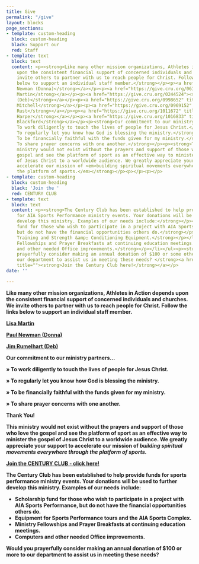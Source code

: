 ```yaml
---
title: Give
permalink: "/give"
layout: blocks
page_sections:
- template: custom-heading
  block: custom-heading
  black: Support our
  red: Staff
- template: text
  block: text
  content: <p><strong>Like many other mission organizations, Athletes in Action depends
    upon the consistent financial support of concerned individuals and churches. We
    invite others to partner with us to reach people for Christ. Follow the links
    below to support an individual staff member.</strong></p><p><a href="https://give.cru.org/0374069"><strong>Paul
    Newman (Donna)</strong></a></p><p><a href="https://give.cru.org/0619401"><strong>Lisa
    Martin</strong></a></p><p><a href="https://give.cru.org/0244524"><strong>Jim Rumelhart
    (Deb)</strong></a></p><p><a href="https://give.cru.org/0998652" title=""><strong>Annie
    Mitchell</strong></a></p><p><a href="https://give.cru.org/0969152" title=""><strong>Naomi
    Rust</strong></a></p><p><a href="https://give.cru.org/1011672" title=""><strong>Brianna
    Harper</strong></a></p><p><a href="https://give.cru.org/1016833" title=""><strong>Cody
    Blackford</strong></a></p><p><strong>Our commitment to our ministry partners...</strong></p><p><strong>»
    To work diligently to touch the lives of people for Jesus Christ.</strong></p><p><strong>»
    To regularly let you know how God is blessing the ministry.</strong></p><p><strong>»
    To be financially faithful with the funds given for my ministry.</strong></p><p><strong>»
    To share prayer concerns with one another.</strong></p><p><strong>Thank You!</strong></p><p><strong>This
    ministry would not exist without the prayers and support of those who love the
    gospel and see the platform of sport as an effective way to minister the gospel
    of Jesus Christ to a worldwide audience. We greatly appreciate your support to
    accelerate our mission of <em>building spiritual movements everywhere through
    the platform of sports.</em></strong></p><p></p><p></p>
- template: custom-heading
  block: custom-heading
  black: 'Join the '
  red: CENTURY CLUB
- template: text
  block: text
  content: <p><strong>The Century Club has been established to help provide funds
    for AIA Sports Performance ministry events. Your donations will be used to further
    develop this ministry. Examples of our needs include:</strong></p><ul><li><p><strong>Scholarship
    fund for those who wish to participate in a project with AIA Sports Performance,
    but do not have the financial opportunities others do.</strong></p></li><li><p><strong>Athletic
    Training and Strength &amp; Conditioning Equipment.</strong></p></li><li><p><strong>Ministry
    Fellowships and Prayer Breakfasts at continuing education meetings.</strong></p></li><li><p><strong>Computers
    and other needed Office improvements.</strong></p></li></ul><p><strong>Would you
    prayerfully consider making an annual donation of $100 or some other amount to
    our department to assist us in meeting these needs? </strong><a href="https://give.cru.org/2791500"
    title=""><strong>Join the Century Club here!</strong></a></p>
date: ''

---
```

**Like many other mission organizations, Athletes in Action depends upon the consistent financial support of concerned individuals and churches. We invite others to partner with us to reach people for Christ. Follow the links below to support an individual staff member.**

[**Lisa Martin**](https://give.cru.org/0619401)

[**Paul Newman (Donna)**](https://give.cru.org/0374069)

[**Jim Rumelhart (Deb)**](https://give.cru.org/0244524)

**Our commitment to our ministry partners...**

**» To work diligently to touch the lives of people for Jesus Christ.**

**» To regularly let you know how God is blessing the ministry.**

**» To be financially faithful with the funds given for my ministry.**

**» To share prayer concerns with one another.**

**Thank You!**

**This ministry would not exist without the prayers and support of those who love the gospel and see the platform of sport as an effective way to minister the gospel of Jesus Christ to a worldwide audience. We greatly appreciate your support to accelerate our mission of _building spiritual movements everywhere through the platform of sports._**

[**Join the CENTURY CLUB - click here!**](https://give.cru.org/2791500)

**The Century Club has been established to help provide funds for sports performance ministry events. Your donations will be used to further develop this ministry. Examples of our needs include:**

* **Scholarship fund for those who wish to participate in a project with AIA Sports Performance, but do not have the financial opportunities others do.**
* **Equipment for Sports Performance tours and the AIA Sports Complex.**
* **Ministry Fellowships and Prayer Breakfasts at continuing education meetings.**
* **Computers and other needed Office improvements.**

**Would you prayerfully consider making an annual donation of $100 or more to our department to assist us in meeting these needs?**